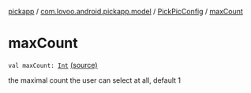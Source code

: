[pickapp](../../index.md) / [com.lovoo.android.pickapp.model](../index.md) / [PickPicConfig](index.md) / [maxCount](./max-count.md)

# maxCount

`val maxCount: `[`Int`](https://kotlinlang.org/api/latest/jvm/stdlib/kotlin/-int/index.html) [(source)](https://github.com/lovoo/android-pickpic/blob/master/pickapp/src/main/kotlin/com/lovoo/android/pickapp/model/PickPicConfig.kt#L26)

the maximal count the user can select at all, default 1

